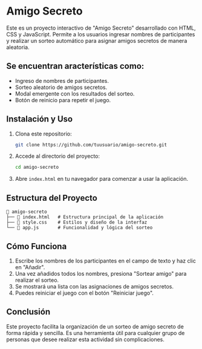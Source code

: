 # Amigo Secreto

Este es un proyecto interactivo de "Amigo Secreto" desarrollado con HTML, CSS y JavaScript. Permite a los usuarios ingresar nombres de participantes y realizar un sorteo automático para asignar amigos secretos de manera aleatoria.

## Se encuentran aracterísticas como:
- Ingreso de nombres de participantes.
- Sorteo aleatorio de amigos secretos.
- Modal emergente con los resultados del sorteo.
- Botón de reinicio para repetir el juego.


## Instalación y Uso
1. Clona este repositorio:
   ```bash
   git clone https://github.com/tuusuario/amigo-secreto.git
   ```
2. Accede al directorio del proyecto:
   ```bash
   cd amigo-secreto
   ```
3. Abre `index.html` en tu navegador para comenzar a usar la aplicación.

## Estructura del Proyecto
```
📂 amigo-secreto
├── 📄 index.html   # Estructura principal de la aplicación
├── 📄 style.css    # Estilos y diseño de la interfaz
└── 📄 app.js       # Funcionalidad y lógica del sorteo
```

## Cómo Funciona
1. Escribe los nombres de los participantes en el campo de texto y haz clic en "Añadir".
2. Una vez añadidos todos los nombres, presiona "Sortear amigo" para realizar el sorteo.
3. Se mostrará una lista con las asignaciones de amigos secretos.
4. Puedes reiniciar el juego con el botón "Reiniciar juego".

## Conclusión
Este proyecto facilita la organización de un sorteo de amigo secreto de forma rápida y sencilla. 
Es una herramienta útil para cualquier grupo de personas que desee realizar esta actividad sin complicaciones.
